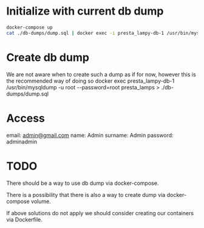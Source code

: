 # Initialize with current db dump
```bash
docker-compose up
cat ./db-dumps/dump.sql | docker exec -i presta_lampy-db-1 /usr/bin/mysql -u root --password=root presta_lamps
```

# Create db dump
We are not aware when to create such a dump as if for now, however this is the recommended way of doing so
docker exec presta_lampy-db-1 /usr/bin/mysqldump -u root --password=root presta_lamps > ./db-dumps/dump.sql

# Access
email: admin@gmail.com
name: Admin
surname: Admin
password: adminadmin

# TODO
There should be a way to use db dump via docker-compose.

There is a possibility that there is also a way to create dump via docker-compose volume.

If above solutions do not apply we should consider creating our containers via Dockerfile.